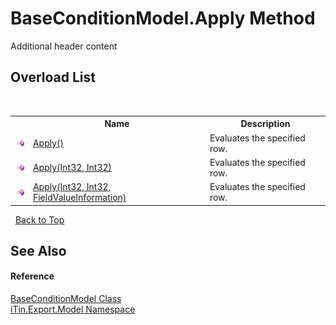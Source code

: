 # BaseConditionModel.Apply Method 
Additional header content 


## Overload List
&nbsp;<table><tr><th></th><th>Name</th><th>Description</th></tr><tr><td>![Public method](media/pubmethod.gif "Public method")</td><td><a href="M_iTin_Export_Model_BaseConditionModel_Apply">Apply()</a></td><td>
Evaluates the specified row.</td></tr><tr><td>![Public method](media/pubmethod.gif "Public method")</td><td><a href="M_iTin_Export_Model_BaseConditionModel_Apply_1">Apply(Int32, Int32)</a></td><td>
Evaluates the specified row.</td></tr><tr><td>![Public method](media/pubmethod.gif "Public method")</td><td><a href="M_iTin_Export_Model_BaseConditionModel_Apply_2">Apply(Int32, Int32, FieldValueInformation)</a></td><td>
Evaluates the specified row.</td></tr></table>&nbsp;
<a href="#baseconditionmodel.apply-method">Back to Top</a>

## See Also


#### Reference
<a href="T_iTin_Export_Model_BaseConditionModel">BaseConditionModel Class</a><br /><a href="N_iTin_Export_Model">iTin.Export.Model Namespace</a><br />